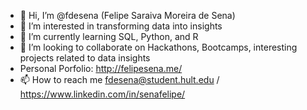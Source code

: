 - 👋 Hi, I’m @fdesena (Felipe Saraiva Moreira de Sena)
- 👀 I’m interested in transforming data into insights
- 🌱 I’m currently learning SQL, Python, and R
- 💞️ I’m looking to collaborate on Hackathons, Bootcamps, interesting projects related to data insights
- Personal Porfolio: http://felipesena.me/
- 📫 How to reach me fdesena@student.hult.edu / https://www.linkedin.com/in/senafelipe/

<!---
fdesena/fdesena is a ✨ special ✨ repository because its `README.md` (this file) appears on your GitHub profile.
You can click the Preview link to take a look at your changes.
--->
